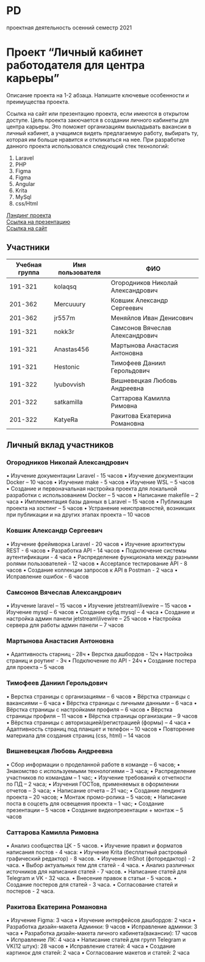 # PD
проектная деятельность осенний семестр 2021
# Проект “Личный кабинет работодателя для центра карьеры”

Описание проекта на 1-2 абзаца. Напишите ключевые особенности и преимущества проекта.

Ссылка на сайт или презентацию проекта, если имеются в открытом доступе.
Цель проекта закючается в создании личного кабинеты для центра карьеры.
Это поможет организациям выкладывать вакансии в личный кабинет, а учащимся видеть предлагаемую работу, выбирать ту, которая им больше нравится и откликаться на нее.
При разработке данного проекта использовался следующий стек технологий:
1. Laravel
2. PHP
3. Figma
4. Figma
5. Angular
6. Krita
7. MySql
8. css/Html

[Лэндинг проекта](https://lubovvishnevetskai.wixsite.com/my-site-4 "Лэндинг проекта")<br>[Ссылка на презентацию](https://www.canva.com/design/DAE1zEDEDaQ/WT-IfkM7NzDsJQ7WxQJbaA/edit "Ссылка на презентацию")<br> [Ссылка на сайт](http://pd-2021-2.std-949.ist.mospolytech.ru/ "Ссылка на сайт")
## Участники

| Учебная группа | Имя пользователя | ФИО                      |
|----------------|------------------|--------------------------|
| 191-321      | kolaqsq       | Огородников Николай Александрович      |
| 201-362     | Mercuuury    | Ковшик Александр Сергеевич      |
| 201-362    | jr557m    | Меняйлов Иван Денисович |
|191-321    | nokk3r      | Самсонов Вячеслав Александрович |
| 191-321   | Anastas456    | Мартынова Анастасия Антоновна |
| 191-321  | Hestonic     | Тимофеев Даниил Герольдович |
| 191-322      | lyubovvish     | Вишневецкая Любовь Андреевна |
| 201-322     | satkamilla      | Саттарова Камилла Римовна |
| 201-322     | KatyeRa     | Ракитова Екатерина Романовна |

## Личный вклад участников

### Огородников Николай Александрович  

•	Изучение документации Laravel - 15 часов
•	Изучение документации Docker – 10 часов
•	Изучение make - 5 часов
•	Изучение WSL – 5 часов
•	Создание и первоначальная настройка проекта для локальной разработки с использованием Docker – 5 часов
•	Написание makefile – 2 часа
•	Имплементация базы данных в Laravel – 15 часов
•	Публикация проекта на хостинг – 5 часов
•	Устранение неисправностей, возникших при публикации и на других этапах проекта – 10 часов 

### Ковшик Александр Сергеевич

•	Изучение фреймворка Laravel - 20 часов
•	Изучение архитектуры REST - 6 часов
•	Разработка API - 14 часов
•	Подключение системы аутентификации - 4 часа
•	Распределение функционала между разными ролями пользователей - 12 часов
•	Acceptance тестирование API - 8 часов
•	Создание коллекции запросов к API в Postman - 2 часа
•	Исправление ошибок - 6 часов

### Самсонов Вячеслав Александрович

•	Изучение laravel – 15 часов
•	Изучение jetstream\livewire – 15 часов
•	Изучение mysql – 6 часов
•	Создание субд mysql – 4 часа
•	Создание и настройка админ панели jetstream\livewire – 25 часов
•	Настройка сервера для работы админ панели – 7 часов

### Мартынова Анастасия Антоновна

•	Адаптивность старниц - 28ч
•	Верстка дашбордов - 12ч
•	Настройка страниц и роутинг - 3ч
•	Подключение по API - 24ч
•	Создание постера для проекта – 5 часов

### Тимофеев Даниил Герольдович

•	Верстка страницы с организациями – 6 часов 
•	Вёрстка страницы с вакансиями – 6 часа
•	Вёрстка страницы с личными данными – 6 часа
•	Вёрстка страницы с настройками профиля – 6 часов
•	Вёрстка страницы профиля – 11 часов
•	Вёрстка страницы организации – 9 часов 
•	Вёрстка страницы с авторизацией/регистрацией (формы) – 4 часа
•	Адаптивность страниц под планшет и телефон – 10 часов
•	Повторение материала для создания страниц (css, html) – 14 часов


### Вишневецкая Любовь Андреевна

•	Сбор информации о проделанной работе в команде – 6 часов;
•	Знакомство с используемыми технологиями – 3 часа;
•	Распределение участников по командам – 1 час;
•	Изучение требований к отчетности по ПД – 2 часа;
•	Изучения ГОСТов, применяемых в оформлении отчетов – 3 часа;
•	Написание отчета – 21 час;
•	Создание лендинга проекта – 20 часов;
•	Монтаж промо-ролика – 5 часов;
•	Написание поста в соцсеть для освещения проекта – 1 час;
•	Создание презентации – 5 часов
•	Создание видеопрезентации + монтаж – 5 часов

### Саттарова Камилла Римовна

•	Анализ сообщества ЦК - 5 часов.
•	Изучение правил и форматов написания постов - 4 часа:
•	Изучение Krita (бесплатный растровый графический редактор) - 8 часов.
•	Изучение InShot (фоторедактор) - 2 часа.
•	Выбор актуальных тем для статей - 4 часа.
•	Анализ различных источников для написания статей - 7 часов.
•	Написание статей для Telegram и VK - 32 часа.
•	Внесение правок в статьи - 5 часов.
•	Создание постеров для статей - 3 часа.
•	Согласование статей и постеров - 2 часа.


### Ракитова Екатерина Романовна

•	Изучение Figma: 3 часа
•	Изучение интерфейсов дашбордов: 2 часа
•	Разработка дизайн-макета Админки: 9 часов
•	Исправление админки: 3 часа
•	Разработка дизайн-макета личного кабинета(вакансии): 17 часов
•	Исправление ЛК: 4 часа
•	Написание статей для групп Telegram и VK(12 штук): 28 часов
•	Исправление статей: 4 часа
•	Создание картинок для статей: 2 часа
•	Согласование макетов и статей: 2 часа 
